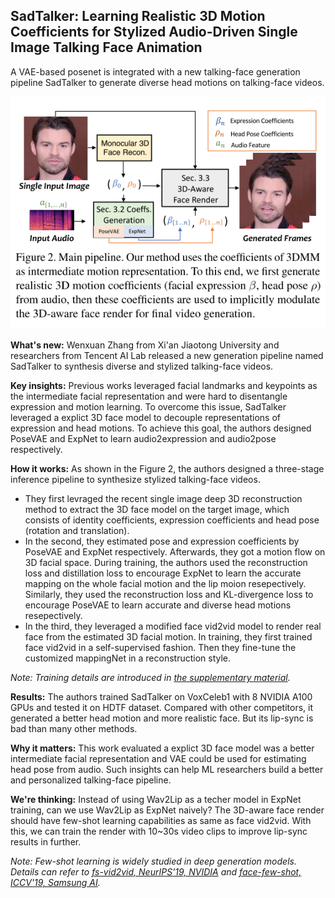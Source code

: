 ## SadTalker: Learning Realistic 3D Motion Coefficients for Stylized Audio-Driven Single Image Talking Face Animation
A VAE-based posenet is integrated with a new talking-face generation pipeline SadTalker to generate diverse head motions on talking-face videos.

![SadTalker overview](https://github.com/Jason-cs18/awesome-avatar/blob/main/assets/sadtalker.png "SadTalker overview")

**What's new:** Wenxuan Zhang from Xi'an Jiaotong University and researchers from Tencent AI Lab released a new generation pipeline named SadTalker to synthesis diverse and stylized talking-face videos.

**Key insights:** Previous works leveraged facial landmarks and keypoints as the intermediate facial representation and were hard to disentangle expression and motion learning. To overcome this issue, SadTalker leveraged a explict 3D face model to decouple representations of expression and head motions. To achieve this goal, the authors designed PoseVAE and ExpNet to learn audio2expression and audio2pose respectively.

<!-- Previous works leverages xxx to achieve xxx but they are limited by xxx. To overcome xxx, authors designed xxx. -->

**How it works:** As shown in the Figure 2, the authors designed a three-stage inference pipeline to synthesize stylized talking-face videos. 
- They first levraged the recent single image deep 3D reconstruction method to extract the 3D face model on the target image, which consists of identity coefficients, expression coefficients and head pose (rotation and translation).
- In the second, they estimated pose and expression coefficients by PoseVAE and ExpNet respectively. Afterwards, they got a motion flow on 3D facial space. During training, the authors used the reconstruction loss and distillation loss to encourage ExpNet to learn the accurate mapping on the whole facial motion and the lip moion resepectively. Similarly, they used the reconstruction loss and KL-divergence loss to encourage PoseVAE to learn accurate and diverse head motions resepectively.
- In the third, they leveraged a modified face vid2vid model to render real face from the estimated 3D facial motion. In training, they first trained face vid2vid in a self-supervised fashion. Then they fine-tune the customized mappingNet in a reconstruction style.
<!-- - they trained ExpNet with the reconstruction loss and distillation loss. The reconstruction loss encouraged the model to learn the accurate mapping in explicit facial motion space and the distillation loss encouraged the model to learn the accurate lip-sync. Similarly, authors trained PoseVAE with the    -->

*Note: Training details are introduced in [the supplementary material](https://openaccess.thecvf.com/content/CVPR2023/supplemental/Zhang_SadTalker_Learning_Realistic_CVPR_2023_supplemental.pdf).*

**Results:** The authors trained SadTalker on VoxCeleb1 with 8 NVIDIA A100 GPUs and tested it on HDTF dataset. Compared with other competitors, it generated a better head motion and more realistic face. But its lip-sync is bad than many other methods.

<!-- The authors evaluated xxx on xxx. Compared with xxx, xxx is better on xxx. But it is worse than xxx on xxx. It is because that xxx. -->

**Why it matters:** This work evaluated a explict 3D face model was a better intermediate facial representation and VAE could be used for estimating head pose from audio. Such insights can help ML researchers build a better and personalized talking-face pipeline.

<!-- This work reveals that xxx but xxx. Such insights deepen our understanding of xxx and can help practitioners explain their outputs. -->

**We're thinking:** Instead of using Wav2Lip as a techer model in ExpNet training, can we use Wav2Lip as ExpNet naively? The 3D-aware face render should have few-shot learning capabilities as same as face vid2vid. With this, we can train the render with 10~30s video clips to improve lip-sync results in further.

*Note: Few-shot learning is widely studied in deep generation models. Details can refer to [fs-vid2vid, NeurIPS'19, NVIDIA](https://nvlabs.github.io/few-shot-vid2vid/) and [face-few-shot, ICCV'19, Samsung AI](https://openaccess.thecvf.com/content_ICCV_2019/papers/Zakharov_Few-Shot_Adversarial_Learning_of_Realistic_Neural_Talking_Head_Models_ICCV_2019_paper.pdf).*